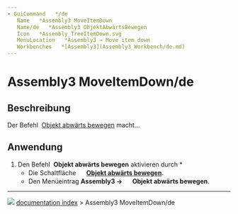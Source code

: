 ```yaml
---
- GuiCommand   */de
   Name   *Assembly3 MoveItemDown
   Name/de   *Assembly3 ObjektAbwärtsBewegen
   Icon   *Assembly_TreeItemDown.svg‎‎
   MenuLocation   *Assembly3 → Move item down
   Workbenches   *[Assembly3](Assembly3_Workbench/de.md)
---
```


# Assembly3 MoveItemDown/de

## Beschreibung

Der Befehl <img alt="" src=images/Assembly_TreeItemDown.svg  style="width   *24px;"> [Objekt abwärts bewegen](Assembly3_MoveItemDown/de.md) macht\...

## Anwendung

1.  Den Befehl <img alt="" src=images/Assembly_TreeItemDown.svg  style="width   *16px;"> **Objekt abwärts bewegen** aktivieren durch   *
    -   Die Schaltfläche **<img src="images/Assembly_TreeItemDown.svg" width=16px> [Objekt abwärts bewegen](Assembly3_MoveItemDown/de.md)**.
    -   Den Menüeintrag **Assembly3 → <img src="images/Assembly_TreeItemDown.svg" width=16px> Objekt abwärts bewegen**.



---
![](images/Right_arrow.png) [documentation index](../README.md) > Assembly3 MoveItemDown/de

